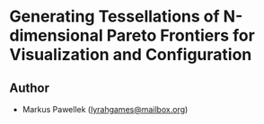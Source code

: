 # Generating Tessellations of N-dimensional Pareto Frontiers for Visualization and Configuration

## Author
- Markus Pawellek (lyrahgames@mailbox.org)